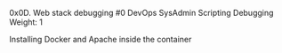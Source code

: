 0x0D. Web stack debugging #0
DevOps
SysAdmin
Scripting
Debugging
 Weight: 1

Installing Docker and Apache inside the container
